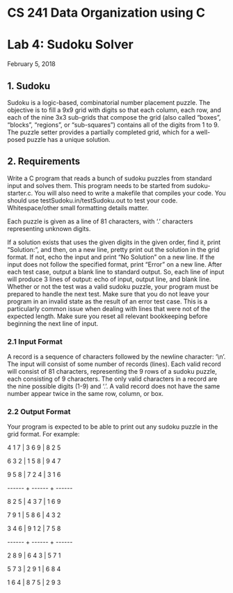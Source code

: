# CS 241 Data Organization using C

# Lab 4: Sudoku Solver

February 5, 2018

## 1. Sudoku

Sudoku is a logic-based, combinatorial number placement puzzle. The objective is to fill a 9x9 grid with digits so that
each column, each row, and each of the nine 3x3 sub-grids that compose the grid (also called “boxes”, “blocks”,
“regions”, or “sub-squares”) contains all of the digits from 1 to 9. The puzzle setter provides a partially completed
grid, which for a well-posed puzzle has a unique solution.

## 2. Requirements

Write a C program that reads a bunch of sudoku puzzles from standard input and solves them. This program needs to
be started from sudoku-starter.c. You will also need to write a makefile that compiles your code. You should use
testSudoku.in/testSudoku.out to test your code. Whitespace/other small formatting details matter.

Each puzzle is given as a line of 81 characters, with ‘.’ characters representing unknown digits.


If a solution exists that uses the given digits in the given order, find it, print “Solution:”, and then, on a new line,
pretty print out the solution in the grid format.
If not, echo the input and print “No Solution” on a new line.
If the input does not follow the specified format, print “Error” on a new line.
After each test case, output a blank line to standard output. So, each line of input will produce 3 lines of output:
echo of input, output line, and blank line.
Whether or not the test was a valid sudoku puzzle, your program must be prepared to handle the next test. Make
sure that you do not leave your program in an invalid state as the result of an error test case. This is a
particularly common issue when dealing with lines that were not of the expected length. Make sure you reset all
relevant bookkeeping before beginning the next line of input.

### 2.1 Input Format

A record is a sequence of characters
followed by the newline character: ‘\n’.
The input will consist of some number of
records (lines).
Each valid record will consist of 81
characters, representing the 9 rows of a
sudoku puzzle, each consisting of 9
characters.
The only valid characters in a record are the
nine possible digits (1-9) and ‘.’.
A valid record does not have the same
number appear twice in the same row,
column, or box.

### 2.2 Output Format

Your program is expected to be able to print out any sudoku puzzle
in the grid format. For example:

4 1 7 | 3 6 9 | 8 2 5

6 3 2 | 1 5 8 | 9 4 7

9 5 8 | 7 2 4 | 3 1 6

------ + ------ + ------

8 2 5 | 4 3 7 | 1 6 9

7 9 1 | 5 8 6 | 4 3 2

3 4 6 | 9 1 2 | 7 5 8

------ + ------ + ------

2 8 9 | 6 4 3 | 5 7 1

5 7 3 | 2 9 1 | 6 8 4

1 6 4 | 8 7 5 | 2 9 3


